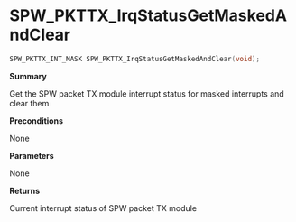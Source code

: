 # SPW_PKTTX_IrqStatusGetMaskedAndClear

```c
SPW_PKTTX_INT_MASK SPW_PKTTX_IrqStatusGetMaskedAndClear(void);
```

**Summary**

Get the SPW packet TX module interrupt status for masked interrupts and clear them

**Preconditions**

None

**Parameters**

None

**Returns**

Current interrupt status of SPW packet TX module
